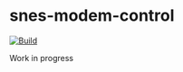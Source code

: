 # snes-modem-control

[![Build](https://github.com/mucho613/snes-modem-control/actions/workflows/build.yml/badge.svg)](https://github.com/mucho613/snes-modem-control/actions/workflows/build.yml)

Work in progress
